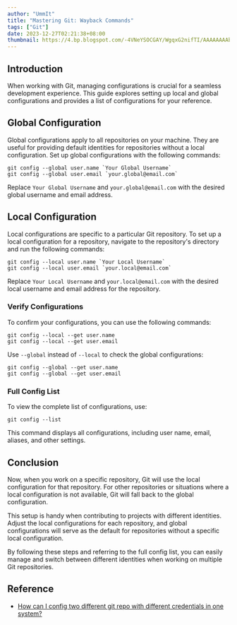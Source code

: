 ```yaml
---
author: "UmmIt"
title: "Mastering Git: Wayback Commands"
tags: ["Git"]
date: 2023-12-27T02:21:38+08:00
thumbnail: https://4.bp.blogspot.com/-4VNeYSOCGAY/WgqxG2nifTI/AAAAAAAAbP0/JjAPupBXh6wa6_gHCIui5xp9QM1q77kDgCLcBGAs/s1600/git-goodness.gif
---
```


## Introduction 

When working with Git, managing configurations is crucial for a seamless development experience. This guide explores setting up local and global configurations and provides a list of configurations for your reference.

## Global Configuration

Global configurations apply to all repositories on your machine. They are useful for providing default identities for repositories without a local configuration. Set up global configurations with the following commands:

```shell
git config --global user.name `Your Global Username`
git config --global user.email `your.global@email.com`
```

Replace `Your Global Username` and `your.global@email.com` with the desired global username and email address.

## Local Configuration

Local configurations are specific to a particular Git repository. To set up a local configuration for a repository, navigate to the repository's directory and run the following commands:

```shell
git config --local user.name `Your Local Username`
git config --local user.email `your.local@email.com`
```

Replace `Your Local Username` and `your.local@email.com` with the desired local username and email address for the repository.

### Verify Configurations

To confirm your configurations, you can use the following commands:

```shell
git config --local --get user.name
git config --local --get user.email
```

Use `--global` instead of `--local` to check the global configurations:

```shell
git config --global --get user.name
git config --global --get user.email
```

### Full Config List

To view the complete list of configurations, use:

```shell
git config --list
```

This command displays all configurations, including user name, email, aliases, and other settings.

## Conclusion

Now, when you work on a specific repository, Git will use the local configuration for that repository. For other repositories or situations where a local configuration is not available, Git will fall back to the global configuration.

This setup is handy when contributing to projects with different identities. Adjust the local configurations for each repository, and global configurations will serve as the default for repositories without a specific local configuration.

By following these steps and referring to the full config list, you can easily manage and switch between different identities when working on multiple Git repositories.

## Reference

- [How can I config two different git repo with different credentials in one system?](https://stackoverflow.com/questions/43118543/how-can-i-config-two-different-git-repo-with-different-credentials-in-one-system/)
